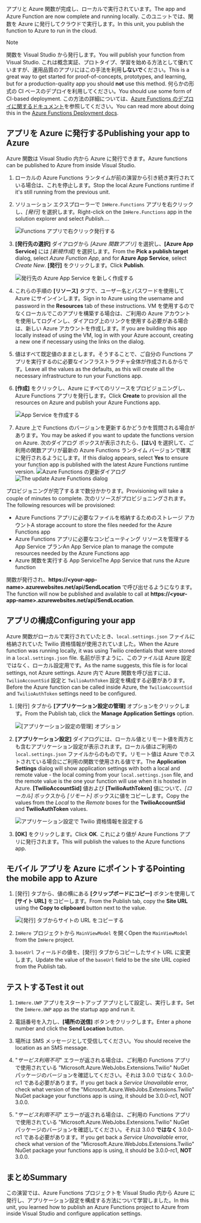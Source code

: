 <span data-ttu-id="5a07c-101">アプリと Azure 関数が完成し、ローカルで実行されています。</span><span class="sxs-lookup"><span data-stu-id="5a07c-101">The app and Azure Function are now complete and running locally.</span></span> <span data-ttu-id="5a07c-102">このユニットでは、関数を Azure に発行してクラウドで実行します。</span><span class="sxs-lookup"><span data-stu-id="5a07c-102">In this unit, you publish the function to Azure to run in the cloud.</span></span>

> [!Note]
> <span data-ttu-id="5a07c-103">関数を Visual Studio から発行します。</span><span class="sxs-lookup"><span data-stu-id="5a07c-103">You will publish your function from Visual Studio.</span></span> <span data-ttu-id="5a07c-104">これは概念実証、プロトタイプ、学習を始める方法として優れていますが、運用品質のアプリにはこの手法を利用**しないで**ください。</span><span class="sxs-lookup"><span data-stu-id="5a07c-104">This is a great way to get started for proof-of-concepts, prototypes, and learning, but for a production-quality app you should **not** use this method.</span></span> <span data-ttu-id="5a07c-105">何らかの形式の CI ベースのデプロイを利用してください。</span><span class="sxs-lookup"><span data-stu-id="5a07c-105">You should use some form of CI-based deployment.</span></span> <span data-ttu-id="5a07c-106">この方法の詳細については、[Azure Functions のデプロイに関するドキュメント](https://docs.microsoft.com/azure/azure-functions/functions-continuous-deployment?azure-portal=true)を参照してください。</span><span class="sxs-lookup"><span data-stu-id="5a07c-106">You can read more about doing this in the [Azure Functions Deployment docs](https://docs.microsoft.com/azure/azure-functions/functions-continuous-deployment?azure-portal=true).</span></span>

## <a name="publishing-your-app-to-azure"></a><span data-ttu-id="5a07c-107">アプリを Azure に発行する</span><span class="sxs-lookup"><span data-stu-id="5a07c-107">Publishing your app to Azure</span></span>

<span data-ttu-id="5a07c-108">Azure 関数は Visual Studio 内から Azure に発行できます。</span><span class="sxs-lookup"><span data-stu-id="5a07c-108">Azure functions can be published to Azure from inside Visual Studio.</span></span>

1. <span data-ttu-id="5a07c-109">ローカルの Azure Functions ランタイムが前の演習から引き続き実行されている場合は、これを停止します。</span><span class="sxs-lookup"><span data-stu-id="5a07c-109">Stop the local Azure Functions runtime if it's still running from the previous unit.</span></span>

1. <span data-ttu-id="5a07c-110">ソリューション エクスプローラーで `ImHere.Functions` アプリを右クリックし、*[発行]* を選択します。</span><span class="sxs-lookup"><span data-stu-id="5a07c-110">Right-click on the `ImHere.Functions` app in the solution explorer and select *Publish...*.</span></span>

    ![Functions アプリで右クリック発行する](../media/8-right-click-publish.png)

1. <span data-ttu-id="5a07c-112">**[発行先の選択]** ダイアログから *[Azure 関数アプリ]* を選択し、**[Azure App Service]** には *[新規作成]* を選択します。</span><span class="sxs-lookup"><span data-stu-id="5a07c-112">From the **Pick a publish target** dialog, select *Azure Function App*, and for **Azure App Service**, select *Create New*.</span></span> <span data-ttu-id="5a07c-113">**[発行]** をクリックします。</span><span class="sxs-lookup"><span data-stu-id="5a07c-113">Click **Publish**.</span></span>

    ![発行先の Azure App Service を新しく作成する](../media/8-pick-publish-target.png)

1. <span data-ttu-id="5a07c-115">これらの手順の **[リソース]** タブで、ユーザー名とパスワードを使用して Azure にサインインします。</span><span class="sxs-lookup"><span data-stu-id="5a07c-115">Sign in to Azure using the username and password in the **Resources** tab of these instructions.</span></span> <span data-ttu-id="5a07c-116">VM を使用するのでなくローカルでこのアプリを構築する場合は、ご利用の Azure アカウントを使用してログインし、ダイアログ上のリンクを使用する必要がある場合は、新しい Azure アカウントを作成します。</span><span class="sxs-lookup"><span data-stu-id="5a07c-116">If you are building this app locally instead of using the VM, log in with your Azure account, creating a new one if necessary using the links on the dialog.</span></span>

1. <span data-ttu-id="5a07c-117">値はすべて既定値のままとします。そうすることで、ご自分の Functions アプリを実行するのに必要なインフラストラクチャ全体が作成されるからです。</span><span class="sxs-lookup"><span data-stu-id="5a07c-117">Leave all the values as the defaults, as this will create all the necessary infrastructure to run your Functions app.</span></span>

1. <span data-ttu-id="5a07c-118">**[作成]** をクリックし、Azure にすべてのリソースをプロビジョニングし、Azure Functions アプリを発行します。</span><span class="sxs-lookup"><span data-stu-id="5a07c-118">Click **Create** to provision all the resources on Azure and publish your Azure Functions app.</span></span>

    ![App Service を作成する](../media/8-create-app-service.png)

1. <span data-ttu-id="5a07c-120">Azure 上で Functions のバージョンを更新するかどうかを質問される場合があります。</span><span class="sxs-lookup"><span data-stu-id="5a07c-120">You may be asked if you want to update the functions version on Azure.</span></span> <span data-ttu-id="5a07c-121">次のダイアログ ボックスが表示されたら、**[はい]** を選択して、ご利用の関数アプリが最新の Azure Functions ランタイム バージョンで確実に発行されるようにします。</span><span class="sxs-lookup"><span data-stu-id="5a07c-121">If this dialog appears, select **Yes** to ensure your function app is published with the latest Azure Functions runtime version.</span></span>
    <span data-ttu-id="5a07c-122">![Azure Functions の更新ダイアログ](../media/8-update-functions-on-azure.png)</span><span class="sxs-lookup"><span data-stu-id="5a07c-122">![The update Azure Functions dialog](../media/8-update-functions-on-azure.png)</span></span>

<span data-ttu-id="5a07c-123">プロビジョニングが完了するまで数分かかります。</span><span class="sxs-lookup"><span data-stu-id="5a07c-123">Provisioning will take a couple of minutes to complete.</span></span> <span data-ttu-id="5a07c-124">次のリソースがプロビジョニングされます。</span><span class="sxs-lookup"><span data-stu-id="5a07c-124">The following resources will be provisioned:</span></span>

- <span data-ttu-id="5a07c-125">Azure Functions アプリに必要なファイルを格納するためのストレージ アカウント</span><span class="sxs-lookup"><span data-stu-id="5a07c-125">A storage account to store the files needed for the Azure Functions app</span></span>
- <span data-ttu-id="5a07c-126">Azure Functions アプリに必要なコンピューティング リソースを管理する App Service プラン</span><span class="sxs-lookup"><span data-stu-id="5a07c-126">An App Service plan to manage the compute resources needed by the Azure Functions app</span></span>
- <span data-ttu-id="5a07c-127">Azure 関数を実行する App Service</span><span class="sxs-lookup"><span data-stu-id="5a07c-127">The App Service that runs the Azure function</span></span>

<span data-ttu-id="5a07c-128">関数が発行され、**https://\<your-app-name\>.azurewebsites.net/api/SendLocation** で呼び出せるようになります。</span><span class="sxs-lookup"><span data-stu-id="5a07c-128">The function will now be published and available to call at **https://\<your-app-name\>.azurewebsites.net/api/SendLocation**.</span></span>

## <a name="configuring-your-app"></a><span data-ttu-id="5a07c-129">アプリの構成</span><span class="sxs-lookup"><span data-stu-id="5a07c-129">Configuring your app</span></span>

<span data-ttu-id="5a07c-130">Azure 関数がローカルで実行されていたとき、`local.settings.json` ファイルに格納されていた Twilio 資格情報が使用されていました。</span><span class="sxs-lookup"><span data-stu-id="5a07c-130">When the Azure function was running locally, it was using Twilio credentials that were stored in a `local.settings.json` file.</span></span> <span data-ttu-id="5a07c-131">名前が示すように、このファイルは Azure 設定ではなく、ローカル設定用です。</span><span class="sxs-lookup"><span data-stu-id="5a07c-131">As the name suggests, this file is for local settings, not Azure settings.</span></span> <span data-ttu-id="5a07c-132">Azure 内で Azure 関数を呼び出すには、`TwilioAccountSid` 設定と `TwilioAuthToken` 設定を構成する必要があります。</span><span class="sxs-lookup"><span data-stu-id="5a07c-132">Before the Azure function can be called inside Azure, the `TwilioAccountSid` and `TwilioAuthToken` settings need to be configured.</span></span>

1. <span data-ttu-id="5a07c-133">[発行] タブから **[アプリケーション設定の管理]** オプションをクリックします。</span><span class="sxs-lookup"><span data-stu-id="5a07c-133">From the Publish tab, click the **Manage Application Settings** option.</span></span>

    ![[アプリケーション設定の管理] オプション](../media/8-application-settings-option.png)

1. <span data-ttu-id="5a07c-135">**[アプリケーション設定]** ダイアログには、ローカル値とリモート値を両方とも含むアプリケーション設定が表示されます。ローカル値はご利用の `local.settings.json` ファイルからのものです。リモート値は Azure でホストされている場合にご利用の関数で使用される値です。</span><span class="sxs-lookup"><span data-stu-id="5a07c-135">The **Application Settings** dialog will show application settings with both a local and remote value - the local coming from your `local.settings.json` file, and the remote value is the one your function will use when it is hosted in Azure.</span></span> <span data-ttu-id="5a07c-136">**[TwilioAccountSid]** 値および **[TwilioAuthToken]** 値について、*[ローカル]* ボックスから *[リモート]* ボックスに値をコピーします。</span><span class="sxs-lookup"><span data-stu-id="5a07c-136">Copy the values from the *Local* to the *Remote* boxes for the **TwilioAccountSid** and **TwilioAuthToken** values.</span></span>

    ![アプリケーション設定で Twilio 資格情報を設定する](../media/8-set-creds-in-app-settings.png)

1. <span data-ttu-id="5a07c-138">**[OK]** をクリックします。</span><span class="sxs-lookup"><span data-stu-id="5a07c-138">Click **OK**.</span></span> <span data-ttu-id="5a07c-139">これにより値が Azure Functions アプリに発行されます。</span><span class="sxs-lookup"><span data-stu-id="5a07c-139">This will publish the values to the Azure functions app.</span></span>

## <a name="pointing-the-mobile-app-to-azure"></a><span data-ttu-id="5a07c-140">モバイル アプリを Azure にポイントする</span><span class="sxs-lookup"><span data-stu-id="5a07c-140">Pointing the mobile app to Azure</span></span>

1. <span data-ttu-id="5a07c-141">[発行] タブから、値の横にある **[クリップボードにコピー]** ボタンを使用して **[サイト URL]** をコピーします。</span><span class="sxs-lookup"><span data-stu-id="5a07c-141">From the Publish tab, copy the **Site URL** using the **Copy to clipboard** button next to the value.</span></span>

    ![[発行] タブからサイトの URL をコピーする](../media/8-copy-site-url.png)

1. <span data-ttu-id="5a07c-143">`ImHere` プロジェクトから `MainViewModel` を開く</span><span class="sxs-lookup"><span data-stu-id="5a07c-143">Open the `MainViewModel` from the `ImHere` project.</span></span>

1. <span data-ttu-id="5a07c-144">`baseUrl` フィールドの値を、[発行] タブからコピーしたサイト URL に変更します。</span><span class="sxs-lookup"><span data-stu-id="5a07c-144">Update the value of the `baseUrl` field to be the site URL copied from the Publish tab.</span></span>

## <a name="test-it-out"></a><span data-ttu-id="5a07c-145">テストする</span><span class="sxs-lookup"><span data-stu-id="5a07c-145">Test it out</span></span>

1. <span data-ttu-id="5a07c-146">`ImHere.UWP` アプリをスタートアップ アプリとして設定し、実行します。</span><span class="sxs-lookup"><span data-stu-id="5a07c-146">Set the `ImHere.UWP` app as the startup app and run it.</span></span>

1. <span data-ttu-id="5a07c-147">電話番号を入力し、**[場所の送信]** ボタンをクリックします。</span><span class="sxs-lookup"><span data-stu-id="5a07c-147">Enter a phone number and click the **Send Location** button.</span></span>

1. <span data-ttu-id="5a07c-148">場所は SMS メッセージとして受信してください。</span><span class="sxs-lookup"><span data-stu-id="5a07c-148">You should receive the location as an SMS message.</span></span>

1. <span data-ttu-id="5a07c-149">"*サービス利用不可*" エラーが返される場合は、ご利用の Functions アプリで使用されている "Microsoft.Azure.WebJobs.Extensions.Twilio" NuGet パッケージのバージョンを確認してください。それは 3.0.0 ではなく 3.0.0-rc1 である必要があります。</span><span class="sxs-lookup"><span data-stu-id="5a07c-149">If you get back a *Service Unavailable* error, check what version of the "Microsoft.Azure.WebJobs.Extensions.Twilio" NuGet package your functions app is using, it should be 3.0.0-rc1, NOT 3.0.0.</span></span>
1. <span data-ttu-id="5a07c-150">"*サービス利用不可*" エラーが返される場合は、ご利用の Functions アプリで使用されている "Microsoft.Azure.WebJobs.Extensions.Twilio" NuGet パッケージのバージョンを確認してください。それは 3.0.0 **ではなく** 3.0.0-rc1 である必要があります。</span><span class="sxs-lookup"><span data-stu-id="5a07c-150">If you get back a *Service Unavailable* error, check what version of the "Microsoft.Azure.WebJobs.Extensions.Twilio" NuGet package your functions app is using, it should be 3.0.0-rc1, **NOT** 3.0.0.</span></span>

## <a name="summary"></a><span data-ttu-id="5a07c-151">まとめ</span><span class="sxs-lookup"><span data-stu-id="5a07c-151">Summary</span></span>

<span data-ttu-id="5a07c-152">この演習では、Azure Functions プロジェクトを Visual Studio 内から Azure に発行し、アプリケーション設定を構成する方法について学習しました。</span><span class="sxs-lookup"><span data-stu-id="5a07c-152">In this unit, you learned how to publish an Azure Functions project to Azure from inside Visual Studio and configure application settings.</span></span>